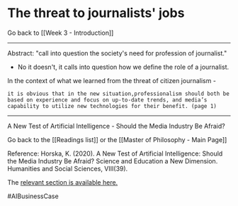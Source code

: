 # The threat to journalists' jobs

Go back to [[Week 3 - Introduction]]

---

Abstract: "call into question the society's need for profession of journalist."

 - No it doesn't, it calls into question how we define the role of a journalist.

In the context of what we learned from the threat of citizen journalism - 

	it is obvious that in the new situation,professionalism should both be based on experience and focus on up-to-date trends, and media’s capability to utilize new technologies for their benefit. (page 1)


---

A New Test of Artificial Intelligence - Should the Media Industry Be Afraid?

Go back to the [[Readings list]] or the [[Master of Philosophy - Main Page]]

Reference: Horska, K. (2020). A New Test of Artificial Intelligence: Should the Media Industry Be Afraid? Science and Education a New Dimension. Humanities and Social Sciences, VIII(39).

The [relevant section is available here.](http://seanewdim.com/uploads/3/4/5/1/34511564/httpsdoi.org10.31174send-hs2020-231viii39-06.pdf)

#AIBusinessCase
